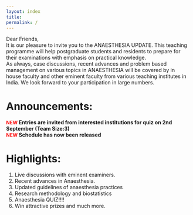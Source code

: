 ```yaml
---
layout: index
title: 
permalink: /
---
```



Dear Friends,  
It is our pleasure to invite you to the ANAESTHESIA UPDATE. This teaching programme will help postgraduate students and
residents to prepare for their examinations with emphasis on practical knowledge.  
As always, case discussions, recent advances and problem based management on various topics in ANAESTHESIA will be covered by in house faculty and other eminent faculty from various teaching institutes in India. We look forward to your participation in large numbers.

# Announcements:
<!-- <marquee direction="up" scrollamount="4"> -->
<div class="marquee">
<p><strong><font color="red" size="2">NEW </font>Entries are invited from interested institutions for quiz on 2nd September (Team Size:3)</strong>
	<br>
	<strong><font color="red" size="2">NEW </font>Schedule has now been released</strong></p>
</div>
<!-- </marquee> -->

# Highlights:
1. Live discussions with eminent examiners.
2. Recent advances in Anaesthesia.
3. Updated guidelines of anaesthesia practices
4. Research methodology and biostatistics
5. Anaesthesia QUIZ!!!!
6. Win attractive prizes and much more.




